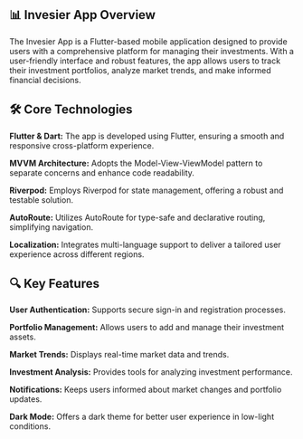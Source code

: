 ## 📊 Invesier App Overview

The Invesier App is a Flutter-based mobile application designed to provide users with a comprehensive platform for managing their investments. With a user-friendly interface and robust features, the app allows users to track their investment portfolios, analyze market trends, and make informed financial decisions.

## 🛠️ Core Technologies

**Flutter & Dart:** The app is developed using Flutter, ensuring a smooth and responsive cross-platform experience.

**MVVM Architecture:** Adopts the Model-View-ViewModel pattern to separate concerns and enhance code readability.

**Riverpod:** Employs Riverpod for state management, offering a robust and testable solution.

**AutoRoute:** Utilizes AutoRoute for type-safe and declarative routing, simplifying navigation.

**Localization:** Integrates multi-language support to deliver a tailored user experience across different regions.

## 🔍 Key Features

**User Authentication:** Supports secure sign-in and registration processes.

**Portfolio Management:** Allows users to add and manage their investment assets.

**Market Trends:** Displays real-time market data and trends.

**Investment Analysis:** Provides tools for analyzing investment performance.

**Notifications:** Keeps users informed about market changes and portfolio updates.

**Dark Mode:** Offers a dark theme for better user experience in low-light conditions.
